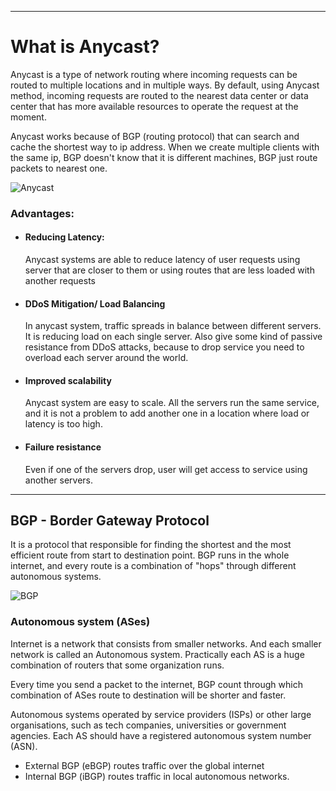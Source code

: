 ***
# What is Anycast? 

Anycast is a type of network routing where incoming requests can be routed to multiple locations and in multiple ways. By default, using Anycast method, incoming requests are routed to the nearest data center or data center that has more available resources to operate the request at the moment.

Anycast works because of BGP (routing protocol) that can search and cache the shortest way to ip address.
When we create multiple clients with the same ip, BGP doesn't know that it is different machines, BGP just route packets to nearest one. 

![Anycast](https://github.com/qqwerty222/obsidian/blob/main/Anycast/Anycast.png)

### Advantages:

- #### Reducing Latency:
	 Anycast systems are able to reduce latency of user requests using server that are closer to them or using routes that are less loaded with another requests

- #### DDoS Mitigation/ Load Balancing
	 In anycast system, traffic spreads in balance between different servers. It is reducing load on each single server. Also give some kind of passive resistance from DDoS attacks, because to drop service you need to overload each server around the world.

- #### Improved scalability 
	 Anycast system are easy to scale. All the servers run the same service, and it is not a problem to add another one in a location where load or latency is too high.

- ####  Failure resistance
	 Even if one of the servers drop, user will get access to service using another servers. 
---

## BGP - Border Gateway Protocol

It is a protocol that responsible for finding the shortest and the most efficient route from start to destination point. BGP runs in the whole internet, and every route is a combination of "hops" through different autonomous systems.

![BGP](https://github.com/qqwerty222/obsidian/blob/main/Anycast/BGP.png)

### Autonomous system (ASes)

Internet is a network that consists from smaller networks. And each smaller network is called an Autonomous system. Practically each AS is a huge combination of routers that some organization runs.

Every time you send a packet to the internet, BGP count through which combination of ASes route to destination will be shorter and faster.

Autonomous systems operated by service providers (ISPs) or other large organisations, such as tech companies, universities or government agencies. Each AS should have a registered autonomous system number (ASN). 

- External BGP (eBGP) routes traffic over the global internet
- Internal BGP (iBGP) routes traffic in local autonomous networks.
 
